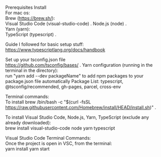 Prerequisites Install  
For mac os:  
Brew (https://brew.sh/):  
	Visual Studio Code (visual-studio-code) . 
	Node.js (node) .  
	Yarn (yarn):  
	TypeScript (typescript) . 

Guide I followed for basic setup stuff:  
https://www.typescriptlang.org/docs/handbook 

Set up your tsconfig.json file  
https://github.com/tsconfig/bases/ . 
Yarn configuration (running in the terminal in the directory):  
run "yarn add --dev packageName" to add npm packages to your package.json file automatically 
Package List: typescript, @tsconfig/recommended, gh-pages, parcel, cross-env 

Terminal commands:  
To install brew 
/bin/bash -c "$(curl -fsSL https://raw.githubusercontent.com/Homebrew/install/HEAD/install.sh)" . 

To install Visual Studio Code, Node.js, Yarn, TypeScript (exclude any already downloaded):  
brew install visual-studio-code node yarn typescript 

Visual Studio Code Terminal Commands:  
Once the project is open in VSC, from the terminal:   
yarn install 
yarn start  
